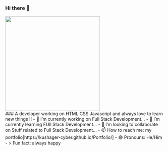 ### Hi there 👋
 
<div alin="left">
<img src="https://media3.giphy.com/media/RbDKaczqWovIugyJmW/giphy.gif?cid=790b7611c22d76db415960690fc99a29f32ee508760abc9b&rid=giphy.gif&ct=g" widht="1000px" height="300px">  
</div>
### A developer working on HTML CSS Javascript and always love to learn new things !!
- 🔭 I’m currently working on Full Stack Development...
- 🌱 I’m currently learning FUll Stack Development...
- 👯 I’m looking to collaborate on Stuff related to Full Stack Development...
- 📫 How to reach me: my portfolio[https://kushager-cyber.github.io/Portfolio/]
- 😄 Pronouns: He/Him
- ⚡ Fun fact: always happy


